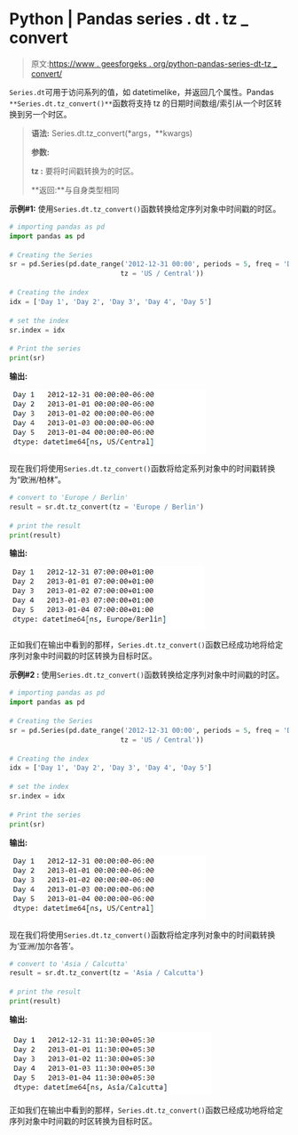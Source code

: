 # Python | Pandas series . dt . tz _ convert

> 原文:[https://www . geesforgeks . org/python-pandas-series-dt-tz _ convert/](https://www.geeksforgeeks.org/python-pandas-series-dt-tz_convert/)

`Series.dt`可用于访问系列的值，如 datetimelike，并返回几个属性。Pandas `**Series.dt.tz_convert()**`函数将支持 tz 的日期时间数组/索引从一个时区转换到另一个时区。

> **语法:** Series.dt.tz_convert(*args，**kwargs)
> 
> **参数:**
> 
> **tz :** 要将时间戳转换为的时区。
> 
> **返回:**与自身类型相同

**示例#1:** 使用`Series.dt.tz_convert()`函数转换给定序列对象中时间戳的时区。

```py
# importing pandas as pd
import pandas as pd

# Creating the Series
sr = pd.Series(pd.date_range('2012-12-31 00:00', periods = 5, freq = 'D',
                            tz = 'US / Central'))

# Creating the index
idx = ['Day 1', 'Day 2', 'Day 3', 'Day 4', 'Day 5']

# set the index
sr.index = idx

# Print the series
print(sr)
```

**输出:**

![](img/23f7011f483a88669562a3add139a652.png)

现在我们将使用`Series.dt.tz_convert()`函数将给定系列对象中的时间戳转换为“欧洲/柏林”。

```py
# convert to 'Europe / Berlin'
result = sr.dt.tz_convert(tz = 'Europe / Berlin')

# print the result
print(result)
```

**输出:**

![](img/c64dbeef13f26885762b0d1008a8210d.png)

正如我们在输出中看到的那样，`Series.dt.tz_convert()`函数已经成功地将给定序列对象中时间戳的时区转换为目标时区。

**示例#2 :** 使用`Series.dt.tz_convert()`函数转换给定序列对象中时间戳的时区。

```py
# importing pandas as pd
import pandas as pd

# Creating the Series
sr = pd.Series(pd.date_range('2012-12-31 00:00', periods = 5, freq = 'D',
                            tz = 'US / Central'))

# Creating the index
idx = ['Day 1', 'Day 2', 'Day 3', 'Day 4', 'Day 5']

# set the index
sr.index = idx

# Print the series
print(sr)
```

**输出:**

![](img/23f7011f483a88669562a3add139a652.png)

现在我们将使用`Series.dt.tz_convert()`函数将给定序列对象中的时间戳转换为‘亚洲/加尔各答’。

```py
# convert to 'Asia / Calcutta'
result = sr.dt.tz_convert(tz = 'Asia / Calcutta')

# print the result
print(result)
```

**输出:**

![](img/706db79a4b19f356c4cc4963ace9d9af.png)

正如我们在输出中看到的那样，`Series.dt.tz_convert()`函数已经成功地将给定序列对象中时间戳的时区转换为目标时区。